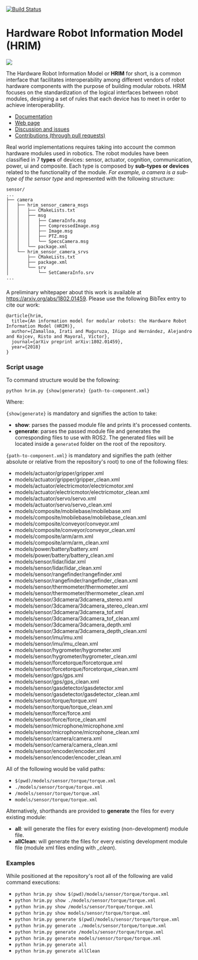 [![Build Status](https://travis-ci.org/erlerobot/HRIM.svg?branch=master)](https://travis-ci.org/erlerobot/HRIM)

# Hardware Robot Information Model (HRIM)

![](https://docs.h-ros.com/user/pages/04.HRIM/StandardLogicalInterface.jpg)

The Hardware Robot Information Model or **HRIM** for short, is a common interface that facilitates interoperability among different vendors of robot hardware components with the purpose of building modular robots. HRIM focuses on the standardization of the logical interfaces between robot modules, designing a set of rules that each device has to meet in order to achieve interoperability.

- [Documentation](https://docs.h-ros.com/hrim)
- [Web page](http://therobotmodel.com)
- [Discussion and issues](https://github.com/erlerobot/HRIM/issues)
- [Contributions (through pull requests)](https://github.com/erlerobot/HRIM/pulls)

Real world implementations requires taking into account the common hardware modules used in robotics. The robot modules have been classified in 7 **types** of devices: sensor, actuator, cognition, communication, power, ui and composite. Each type is composed by **sub-types or devices** related to the functionality of the module. *For example, a camera is a sub-type of the sensor type* and represented with the following structure:

```
sensor/
...
├── camera
│   ├── hrim_sensor_camera_msgs
│   │   ├── CMakeLists.txt
│   │   ├── msg
│   │   │   ├── CameraInfo.msg
│   │   │   ├── CompressedImage.msg
│   │   │   ├── Image.msg
│   │   │   ├── PTZ.msg
│   │   │   └── SpecsCamera.msg
│   │   └── package.xml
│   └── hrim_sensor_camera_srvs
│       ├── CMakeLists.txt
│       ├── package.xml
│       └── srv
│           └── SetCameraInfo.srv
...
```

###


A preliminary whitepaper about this work is available at https://arxiv.org/abs/1802.01459. Please use the following BibTex entry to cite our work:

```
@article{hrim,
  title={An information model for modular robots: the Hardware Robot Information Model (HRIM)},
  author={Zamalloa, Irati and Muguruza, Iñigo and Hernández, Alejandro and Kojcev, Risto and Mayoral, Víctor},
  journal={arXiv preprint arXiv:1802.01459},
  year={2018}
}
```

### Script usage

To command structure would be the following:
```
python hrim.py {show|generate} {path-to-component.xml}
```
Where:

`{show|generate}` is mandatory and signifies the action to take:
* **show**: parses the passed module file and prints it's processed contents.
* **generate**: parses the passed module file and generates the corresponding files to use with ROS2. The generated files will be located inside  a `generated` folder on the root of the repository.

`{path-to-component.xml}` is mandatory and signifies the path (either absolute or relative from the repository's root) to one of the following files:
* models/actuator/gripper/gripper.xml
* models/actuator/gripper/gripper_clean.xml
* models/actuator/electricmotor/electricmotor.xml
* models/actuator/electricmotor/electricmotor_clean.xml
* models/actuator/servo/servo.xml
* models/actuator/servo/servo_clean.xml
* models/composite/mobilebase/mobilebase.xml
* models/composite/mobilebase/mobilebase_clean.xml
* models/composite/conveyor/conveyor.xml
* models/composite/conveyor/conveyor_clean.xml
* models/composite/arm/arm.xml
* models/composite/arm/arm_clean.xml
* models/power/battery/battery.xml
* models/power/battery/battery_clean.xml
* models/sensor/lidar/lidar.xml
* models/sensor/lidar/lidar_clean.xml
* models/sensor/rangefinder/rangefinder.xml
* models/sensor/rangefinder/rangefinder_clean.xml
* models/sensor/thermometer/thermometer.xml
* models/sensor/thermometer/thermometer_clean.xml
* models/sensor/3dcamera/3dcamera_stereo.xml
* models/sensor/3dcamera/3dcamera_stereo_clean.xml
* models/sensor/3dcamera/3dcamera_tof.xml
* models/sensor/3dcamera/3dcamera_tof_clean.xml
* models/sensor/3dcamera/3dcamera_depth.xml
* models/sensor/3dcamera/3dcamera_depth_clean.xml
* models/sensor/imu/imu.xml
* models/sensor/imu/imu_clean.xml
* models/sensor/hygrometer/hygrometer.xml
* models/sensor/hygrometer/hygrometer_clean.xml
* models/sensor/forcetorque/forcetorque.xml
* models/sensor/forcetorque/forcetorque_clean.xml
* models/sensor/gps/gps.xml
* models/sensor/gps/gps_clean.xml
* models/sensor/gasdetector/gasdetector.xml
* models/sensor/gasdetector/gasdetector_clean.xml
* models/sensor/torque/torque.xml
* models/sensor/torque/torque_clean.xml
* models/sensor/force/force.xml
* models/sensor/force/force_clean.xml
* models/sensor/microphone/microphone.xml
* models/sensor/microphone/microphone_clean.xml
* models/sensor/camera/camera.xml
* models/sensor/camera/camera_clean.xml
* models/sensor/encoder/encoder.xml
* models/sensor/encoder/encoder_clean.xml


All of the following would be valid paths:
* `$(pwd)/models/sensor/torque/torque.xml`
* `./models/sensor/torque/torque.xml`
* `/models/sensor/torque/torque.xml`
* `models/sensor/torque/torque.xml`


Alternatively, shorthands are provided to **generate** the files for every existing module:
* **all**: will generate the files for every existing (non-development) module file.
* **allClean**: will generate the files for every existing development module file (module xml files ending with *_clean*).

### Examples

While positioned at the repository's root all of the following are valid command executions:

* `python hrim.py show $(pwd)/models/sensor/torque/torque.xml`
* `python hrim.py show ./models/sensor/torque/torque.xml`
* `python hrim.py show /models/sensor/torque/torque.xml`
* `python hrim.py show models/sensor/torque/torque.xml`
* `python hrim.py generate $(pwd)/models/sensor/torque/torque.xml`
* `python hrim.py generate ./models/sensor/torque/torque.xml`
* `python hrim.py generate /models/sensor/torque/torque.xml`
* `python hrim.py generate models/sensor/torque/torque.xml`
* `python hrim.py generate all`
* `python hrim.py generate allClean`
